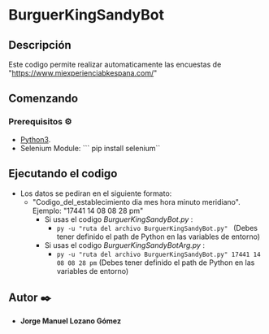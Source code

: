# BurguerKingSandyBot

## Descripción

  Este codigo permite realizar automaticamente las encuestas de "https://www.miexperienciabkespana.com/"

## Comenzando

### Prerequisitos ⚙️

* [Python3](https://www.python.org/download/releases/3.0/).
* Selenium Module:
  ``` pip install selenium``

## Ejecutando el codigo

* Los datos se pediran en el siguiente formato:
     * "Codigo_del_establecimiento dia mes hora minuto meridiano".    Ejemplo: "17441 14 08 08 28 pm"
        * Si usas el codigo *BurguerKingSandyBot.py* :
          * ```py -u "ruta del archivo BurguerKingSandyBot.py" ``` (Debes tener definido el path de Python en las variables de entorno)
        * Si usas el codigo *BurguerKingSandyBotArg.py* :
          * ```py -u "ruta del archivo BurguerKingSandyBot.py" 17441 14 08 08 28 pm``` (Debes tener definido el path de Python en las variables de entorno)
  
## Autor ✒️

* **Jorge Manuel Lozano Gómez**



